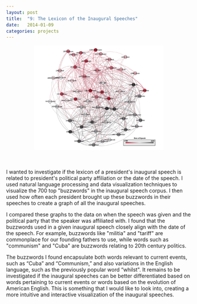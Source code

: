```yaml
---
layout: post
title:  "9: The Lexicon of the Inaugural Speeches"
date:   2014-01-09
categories: projects
---
```


<center><img src="images/projects/inagural-speeches.jpg" width="70%"></center><br><br>

I wanted to investigate if the lexicon of a president's inaugural speech is related to president's political party affiliation or the date of the speech. I used natural language processing and data visualization techniques to visualize the 700 top "buzzwords" in the inaugural speech corpus. I then used how often each president brought up these buzzwords in their speeches to create a graph of all the inaugural speeches. 

I compared these graphs to the data on when the speech was given and the political party that the speaker was affiliated with. I found that the buzzwords used in a given inaugural speech closely align with the date of the speech. For example, buzzwords like "militia" and "tariff" are commonplace for our founding fathers to use, while words such as "communism" and "Cuba" are buzzwords relating to 20th century politics. 

The buzzwords I found encapsulate both words relevant to current events, such as “Cuba” and “Communism,” and also variations in the English language, such as the previously popular word “whilst". It remains to be investigated if the inaugural speeches can be better differentiated based on words pertaining to current events or words based on the evolution of American English. This is something that I would like to look into, creating a more intuitive and interactive visualization of the inaugural speeches.